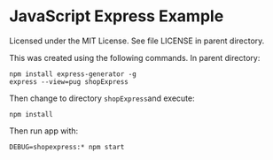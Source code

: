 # JavaScript Express Example

Licensed under the MIT License. See file LICENSE in parent directory.

This was created using the following commands. In parent directory:

    npm install express-generator -g
    express --view=pug shopExpress

Then change to directory `shopExpress`and execute:

    npm install

Then run app with:

    DEBUG=shopexpress:* npm start

